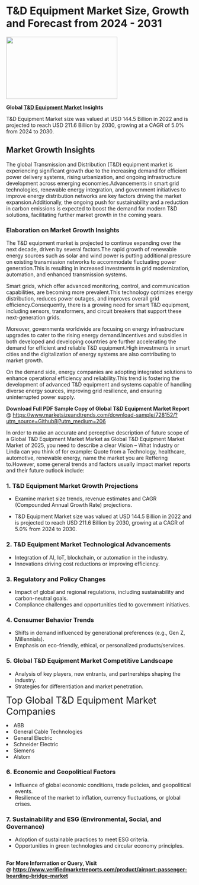 <H1>T&D Equipment Market Size, Growth and Forecast from 2024 - 2031</H1><img class="aligncenter size-medium wp-image-584254" src="https://thirdeyenews.in/wp-content/uploads/2024/09/Global-Market-Research-300x168.jpeg" alt="" width="300" height="168" /><p><strong>Global&nbsp;<a href="https://www.marketsizeandtrends.com/download-sample/728152/?utm_source=Github8j?utm_medium=206">T&D Equipment Market</a> Insights</strong></p><p>T&D Equipment Market size was valued at USD 144.5 Billion in 2022 and is projected to reach USD 211.6 Billion by 2030, growing at a CAGR of 5.0% from 2024 to 2030.</p><p><h2>Market Growth Insights</h2> <p>The global Transmission and Distribution (T&D) equipment market is experiencing significant growth due to the increasing demand for efficient power delivery systems, rising urbanization, and ongoing infrastructure development across emerging economies.Advancements in smart grid technologies, renewable energy integration, and government initiatives to improve energy distribution networks are key factors driving the market expansion.Additionally, the ongoing push for sustainability and a reduction in carbon emissions is expected to boost the demand for modern T&D solutions, facilitating further market growth in the coming years.</p> <h3>Elaboration on Market Growth Insights</h3> <p>The T&D equipment market is projected to continue expanding over the next decade, driven by several factors.The rapid growth of renewable energy sources such as solar and wind power is putting additional pressure on existing transmission networks to accommodate fluctuating power generation.This is resulting in increased investments in grid modernization, automation, and enhanced transmission systems.</p> <p>Smart grids, which offer advanced monitoring, control, and communication capabilities, are becoming more prevalent.This technology optimizes energy distribution, reduces power outages, and improves overall grid efficiency.Consequently, there is a growing need for smart T&D equipment, including sensors, transformers, and circuit breakers that support these next-generation grids.</p> <p>Moreover, governments worldwide are focusing on energy infrastructure upgrades to cater to the rising energy demand.Incentives and subsidies in both developed and developing countries are further accelerating the demand for efficient and reliable T&D equipment.High investments in smart cities and the digitalization of energy systems are also contributing to market growth.</p> <p>On the demand side, energy companies are adopting integrated solutions to enhance operational efficiency and reliability.This trend is fostering the development of advanced T&D equipment and systems capable of handling diverse energy sources, improving grid resilience, and ensuring uninterrupted power supply.</p> <p><span class=""><strong>Download Full PDF Sample Copy of Global T&D Equipment Market Report</strong> @ <a href="https://www.marketsizeandtrends.com/download-sample/728152/?utm_source=Github8j?utm_medium=206" target="_blank">https://www.marketsizeandtrends.com/download-sample/728152/?utm_source=Github8j?utm_medium=206</a></span></p><p>In order to make an accurate and perceptive description of future scope of a Global&nbsp;T&D Equipment Market Market as Global&nbsp;T&D Equipment Market Market of 2025, you need to describe a clear Vision &ndash; What Industry or Linda can you think of for example: Quote from a Technology, healthcare, automotive, renewable energy, name the market you are Reffering to.However, some general trends and factors usually impact market reports and their future outlook include:</p><h3>1.&nbsp;<strong>T&D Equipment Market Growth Projections</strong></h3><ul><li>Examine market size trends, revenue estimates and CAGR (Compounded Annual Growth Rate) projections.</li><li><p>T&D Equipment Market size was valued at USD 144.5 Billion in 2022 and is projected to reach USD 211.6 Billion by 2030, growing at a CAGR of 5.0% from 2024 to 2030.</p></li></ul><h3>2.&nbsp;<strong>T&D Equipment Market Technological Advancements</strong></h3><ul><li>Integration of AI, IoT, blockchain, or automation in the industry.</li><li>Innovations driving cost reductions or improving efficiency.</li></ul><h3>3.&nbsp;<strong>Regulatory and Policy Changes</strong></h3><ul><li>Impact of global and regional regulations, including sustainability and carbon-neutral goals.</li><li>Compliance challenges and opportunities tied to government initiatives.</li></ul><h3>4.&nbsp;<strong>Consumer Behavior Trends</strong></h3><ul><li>Shifts in demand influenced by generational preferences (e.g., Gen Z, Millennials).</li><li>Emphasis on eco-friendly, ethical, or personalized products/services.</li></ul><h3>5.&nbsp;<strong>Global T&D Equipment Market Competitive Landscape</strong></h3><ul><li>Analysis of key players, new entrants, and partnerships shaping the industry.</li><li>Strategies for differentiation and market penetration.</li></ul><p data-pm-slice="1 1 []"><span style="color: inherit; font-family: inherit; font-size: 25px;">Top Global T&D Equipment Market Companies</span></p><div class="" data-test-id=""><p><li>ABB</li><li> General Cable Technologies</li><li> General Electric</li><li> Schneider Electric</li><li> Siemens</li><li> Alstom</li></p></div><h3>6.&nbsp;<strong>Economic and Geopolitical Factors</strong></h3><ul><li>Influence of global economic conditions, trade policies, and geopolitical events.</li><li>Resilience of the market to inflation, currency fluctuations, or global crises.</li></ul><h3>7.&nbsp;<strong>Sustainability and ESG (Environmental, Social, and Governance)</strong></h3><ul><li>Adoption of sustainable practices to meet ESG criteria.</li><li>Opportunities in green technologies and circular economy principles.</li></ul><h2><strong style="font-size: 14px;">For More Information or Query, Visit @&nbsp;</strong><a style="background-color: #ffffff; font-size: 14px;" href="https://www.marketsizeandtrends.com/report/tandd-equipment-market/" target="_blank">https://www.verifiedmarketreports.com/product/airport-passenger-boarding-bridge-market</a></h2>